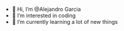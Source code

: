- 👋 Hi, I’m @Alejandro Garcia
- 👀 I’m interested in coding
- 🌱 I’m currently learning a lot of new things
